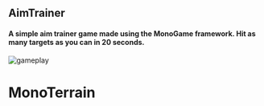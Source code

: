 ## AimTrainer 
#### A simple aim trainer game made using the MonoGame framework. Hit as many targets as you can in 20 seconds.
![gameplay](https://github.com/PiterGroot/AimTrainer/assets/70685433/c211da65-25f7-42f0-9271-494a39e8fc2b)
# MonoTerrain 
